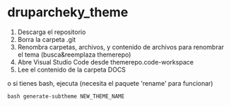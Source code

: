 # druparcheky_theme

1. Descarga el repositorio
2. Borra la carpeta .git
3. Renombra carpetas, archivos, y contenido de archivos para renombrar el tema (busca&reemplaza themerepo)
4. Abre Visual Studio Code desde themerepo.code-workspace
5. Lee el contenido de la carpeta DOCS



o si tienes bash, ejecuta (necesita el paquete 'rename' para funcionar)
```
bash generate-subtheme NEW_THEME_NAME
```
